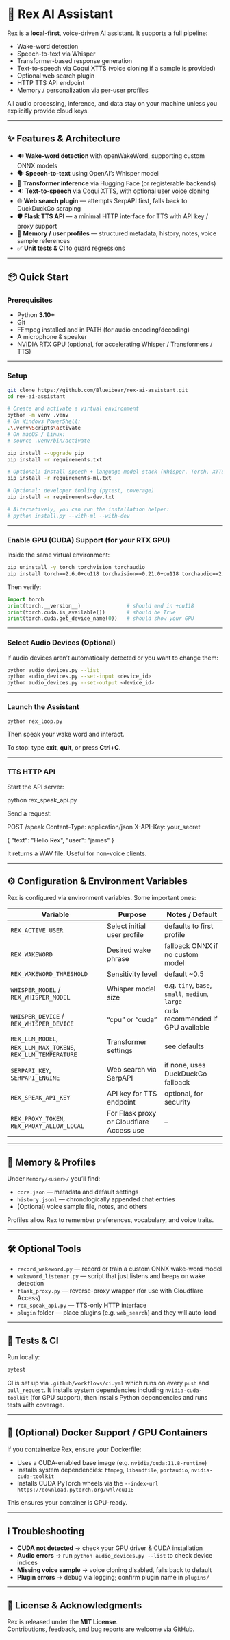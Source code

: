 # 🧠 Rex AI Assistant

Rex is a **local-first**, voice-driven AI assistant. It supports a full pipeline:

- Wake-word detection  
- Speech-to-text via Whisper  
- Transformer-based response generation  
- Text-to-speech via Coqui XTTS (voice cloning if a sample is provided)  
- Optional web search plugin  
- HTTP TTS API endpoint  
- Memory / personalization via per-user profiles  

All audio processing, inference, and data stay on your machine unless you explicitly provide cloud keys.

---

## ✨ Features & Architecture

- 🔊 **Wake-word detection** with openWakeWord, supporting custom ONNX models  
- 🗣️ **Speech-to-text** using OpenAI’s Whisper model  
- 🤖 **Transformer inference** via Hugging Face (or registerable backends)  
- 🔉 **Text-to-speech** via Coqui XTTS, with optional user voice cloning  
- 🌐 **Web search plugin** — attempts SerpAPI first, falls back to DuckDuckGo scraping  
- 🛡 **Flask TTS API** — a minimal HTTP interface for TTS with API key / proxy support  
- 🧠 **Memory / user profiles** — structured metadata, history, notes, voice sample references  
- ✅ **Unit tests & CI** to guard regressions  

---

## 📦 Quick Start

### Prerequisites

- Python **3.10+**  
- Git  
- FFmpeg installed and in PATH (for audio encoding/decoding)  
- A microphone & speaker  
- NVIDIA RTX GPU (optional, for accelerating Whisper / Transformers / TTS)  

---

### Setup

```bash
git clone https://github.com/Blueibear/rex-ai-assistant.git
cd rex-ai-assistant

# Create and activate a virtual environment
python -m venv .venv
# On Windows PowerShell:
.\.venv\Scripts\activate
# On macOS / Linux:
# source .venv/bin/activate

pip install --upgrade pip
pip install -r requirements.txt

# Optional: install speech + language model stack (Whisper, Torch, XTTS)
pip install -r requirements-ml.txt

# Optional: developer tooling (pytest, coverage)
pip install -r requirements-dev.txt

# Alternatively, you can run the installation helper:
# python install.py --with-ml --with-dev
```

---

### Enable GPU (CUDA) Support (for your RTX GPU)

Inside the same virtual environment:

```bash
pip uninstall -y torch torchvision torchaudio
pip install torch==2.6.0+cu118 torchvision==0.21.0+cu118 torchaudio==2.6.0+cu118 --index-url https://download.pytorch.org/whl/cu118
```

Then verify:

```python
import torch
print(torch.__version__)               # should end in +cu118
print(torch.cuda.is_available())       # should be True
print(torch.cuda.get_device_name(0))   # should show your GPU
```

---

### Select Audio Devices (Optional)

If audio devices aren’t automatically detected or you want to change them:

```bash
python audio_devices.py --list
python audio_devices.py --set-input <device_id>
python audio_devices.py --set-output <device_id>
```

---

### Launch the Assistant

```bash
python rex_loop.py
```

Then speak your wake word and interact.  

To stop: type **exit**, **quit**, or press **Ctrl+C**.

---

### TTS HTTP API

Start the API server:

python rex_speak_api.py


Send a request:

POST /speak
Content-Type: application/json
X-API-Key: your_secret

{
  "text": "Hello Rex",
  "user": "james"
}

It returns a WAV file. Useful for non-voice clients.

---

## ⚙️ Configuration & Environment Variables

Rex is configured via environment variables. Some important ones:

| Variable | Purpose | Notes / Default |
|---|---------|-----------------|
| `REX_ACTIVE_USER` | Select initial user profile | defaults to first profile |
| `REX_WAKEWORD` | Desired wake phrase | fallback ONNX if no custom model |
| `REX_WAKEWORD_THRESHOLD` | Sensitivity level | default ~0.5 |
| `WHISPER_MODEL` / `REX_WHISPER_MODEL` | Whisper model size | e.g. `tiny`, `base`, `small`, `medium`, `large` |
| `WHISPER_DEVICE` / `REX_WHISPER_DEVICE` | “cpu” or “cuda” | `cuda` recommended if GPU available |
| `REX_LLM_MODEL`, `REX_LLM_MAX_TOKENS`, `REX_LLM_TEMPERATURE` | Transformer settings | see defaults |
| `SERPAPI_KEY`, `SERPAPI_ENGINE` | Web search via SerpAPI | if none, uses DuckDuckGo fallback |
| `REX_SPEAK_API_KEY` | API key for TTS endpoint | optional, for security |
| `REX_PROXY_TOKEN`, `REX_PROXY_ALLOW_LOCAL` | For Flask proxy or Cloudflare Access use | – |

---

## 🧠 Memory & Profiles

Under `Memory/<user>/` you’ll find:

- `core.json` — metadata and default settings  
- `history.jsonl` — chronologically appended chat entries  
- (Optional) voice sample file, notes, and others  

Profiles allow Rex to remember preferences, vocabulary, and voice traits.

---

## 🛠️ Optional Tools

- `record_wakeword.py` — record or train a custom ONNX wake-word model  
- `wakeword_listener.py` — script that just listens and beeps on wake detection  
- `flask_proxy.py` — reverse-proxy wrapper (for use with Cloudflare Access)  
- `rex_speak_api.py` — TTS-only HTTP interface  
- `plugin` folder — place plugins (e.g. `web_search`) and they will auto-load  

---

## 🧪 Tests & CI

Run locally:

```bash
pytest
```

CI is set up via `.github/workflows/ci.yml` which runs on every `push` and `pull_request`. It installs system dependencies including `nvidia-cuda-toolkit` (for GPU support), then installs Python dependencies and runs tests with coverage.

---

## 🐳 (Optional) Docker Support / GPU Containers

If you containerize Rex, ensure your Dockerfile:

- Uses a CUDA-enabled base image (e.g. `nvidia/cuda:11.8-runtime`)
- Installs system dependencies: `ffmpeg`, `libsndfile`, `portaudio`, `nvidia-cuda-toolkit`
- Installs CUDA PyTorch wheels via the `--index-url https://download.pytorch.org/whl/cu118`

This ensures your container is GPU-ready.

---

## ℹ️ Troubleshooting

- **CUDA not detected** → check your GPU driver & CUDA installation  
- **Audio errors** → run `python audio_devices.py --list` to check device indices  
- **Missing voice sample** → voice cloning disabled, falls back to default  
- **Plugin errors** → debug via logging; confirm plugin name in `plugins/`  

---

## 📄 License & Acknowledgments

Rex is released under the **MIT License**.  
Contributions, feedback, and bug reports are welcome via GitHub.
